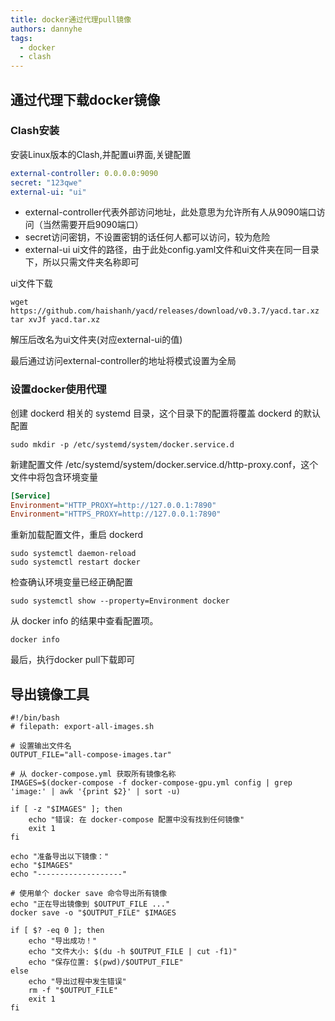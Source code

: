 ```yaml
---
title: docker通过代理pull镜像
authors: dannyhe
tags:
  - docker
  - clash
---
```


## 通过代理下载docker镜像

### Clash安装

安装Linux版本的Clash,并配置ui界面,关键配置

~~~yaml
external-controller: 0.0.0.0:9090
secret: "123qwe"
external-ui: "ui"
~~~

- external-controller代表外部访问地址，此处意思为允许所有人从9090端口访问（当然需要开启9090端口）
- secret访问密钥，不设置密钥的话任何人都可以访问，较为危险
- external-ui ui文件的路径，由于此处config.yaml文件和ui文件夹在同一目录下，所以只需文件夹名称即可

ui文件下载
<!-- truncate -->
~~~shell
wget https://github.com/haishanh/yacd/releases/download/v0.3.7/yacd.tar.xz
tar xvJf yacd.tar.xz 
~~~
解压后改名为ui文件夹(对应external-ui的值)

最后通过访问external-controller的地址将模式设置为全局

### 设置docker使用代理

创建 dockerd 相关的 systemd 目录，这个目录下的配置将覆盖 dockerd 的默认配置
~~~shell
sudo mkdir -p /etc/systemd/system/docker.service.d
~~~
新建配置文件 /etc/systemd/system/docker.service.d/http-proxy.conf，这个文件中将包含环境变量
~~~ini
[Service]
Environment="HTTP_PROXY=http://127.0.0.1:7890"
Environment="HTTPS_PROXY=http://127.0.0.1:7890"
~~~
重新加载配置文件，重启 dockerd
~~~shell
sudo systemctl daemon-reload
sudo systemctl restart docker
~~~
检查确认环境变量已经正确配置
~~~shell
sudo systemctl show --property=Environment docker
~~~
从 docker info 的结果中查看配置项。
~~~shell
docker info
~~~

最后，执行docker pull下载即可

## 导出镜像工具

~~~shell
#!/bin/bash
# filepath: export-all-images.sh

# 设置输出文件名
OUTPUT_FILE="all-compose-images.tar"

# 从 docker-compose.yml 获取所有镜像名称
IMAGES=$(docker-compose -f docker-compose-gpu.yml config | grep 'image:' | awk '{print $2}' | sort -u)

if [ -z "$IMAGES" ]; then
    echo "错误: 在 docker-compose 配置中没有找到任何镜像"
    exit 1
fi

echo "准备导出以下镜像："
echo "$IMAGES"
echo "-------------------"

# 使用单个 docker save 命令导出所有镜像
echo "正在导出镜像到 $OUTPUT_FILE ..."
docker save -o "$OUTPUT_FILE" $IMAGES

if [ $? -eq 0 ]; then
    echo "导出成功！"
    echo "文件大小: $(du -h $OUTPUT_FILE | cut -f1)"
    echo "保存位置: $(pwd)/$OUTPUT_FILE"
else
    echo "导出过程中发生错误"
    rm -f "$OUTPUT_FILE"
    exit 1
fi
~~~
